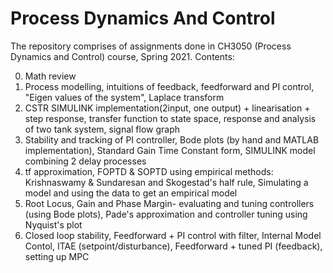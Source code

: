 # Process Dynamics And Control
The repository comprises of assignments done in CH3050 (Process Dynamics and Control) course, Spring 2021. Contents:

0. Math review
1. Process modelling, intuitions of feedback, feedforward and PI control, "Eigen values of the system", Laplace transform
2. CSTR SIMULINK implementation(2input, one output) + linearisation + step response, transfer function to state space, response and analysis of two tank system, signal flow graph
3. Stability and tracking of PI controller, Bode plots (by hand and MATLAB implementation), Standard Gain Time Constant form, SIMULINK model combining 2 delay processes
4. tf approximation, FOPTD & SOPTD using empirical methods: Krishnaswamy & Sundaresan and Skogestad's half rule, Simulating a model and using the data to get an empirical model
5. Root Locus, Gain and Phase Margin- evaluating and tuning controllers (using Bode plots), Pade's approximation and controller tuning using Nyquist's plot
6. Closed loop stability, Feedforward + PI control with filter, Internal Model Contol, ITAE (setpoint/disturbance), Feedforward + tuned PI (feedback), setting up MPC 
